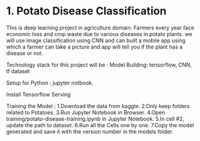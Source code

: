 # 1. Potato Disease Classification
This is deep learning project in agriculture domain. Farmers every year face economic loss and crop waste due to various diseases in potato plants. we will use image classification using CNN and can built a mobile app using which a farmer can take a picture and app will tell you if the plant has a disease or not.

Technology stack for this project will be :
Model Building: tensorflow, CNN, tf dataset


Setup for Python : jupyter notbook.

Install Tensorflow Serving 

Training the Model :
1.Download the data from kaggle.
2.Only keep folders related to Potatoes.
3.Run Jupyter Notebook in Browser.
4.Open training/potato-disease-training.ipynb in Jupyter Notebook.
5.In cell #2, update the path to dataset.
6.Run all the Cells one by one.
7.Copy the model generated and save it with the version number in the models folder.
